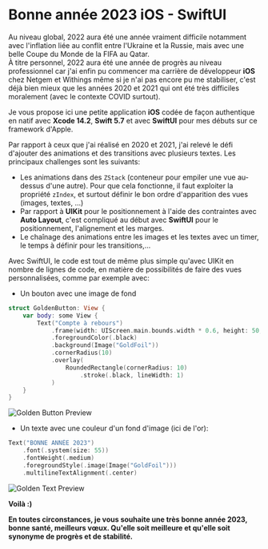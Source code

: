 # Bonne année 2023 iOS - SwiftUI

Au niveau global, 2022 aura été une année vraiment difficile notamment avec l'inflation liée au conflit entre l'Ukraine et la Russie, mais avec une belle Coupe du Monde de la FIFA au Qatar.<br>
À titre personnel, 2022 aura été une année de progrès au niveau professionnel car j'ai enfin pu commencer ma carrière de développeur **iOS** chez Netgem et Withings même si je n'ai pas encore pu me stabiliser, c'est déjà bien mieux que les années 2020 et 2021 qui ont été très difficiles moralement (avec le contexte COVID surtout).

Je vous propose ici une petite application **iOS** codée de façon authentique en natif avec **Xcode 14.2**, **Swift 5.7** et avec **SwiftUI** pour mes débuts sur ce framework d'Apple.

Par rapport à ceux que j'ai réalisé en 2020 et 2021, j'ai relevé le défi d'ajouter des animations et des transitions avec plusieurs textes. Les principaux challenges sont les suivants:
- Les animations dans des `ZStack` (conteneur pour empiler une vue au-dessus d'une autre). Pour que cela fonctionne, il faut exploiter la propriété `zIndex`, et surtout définir le bon ordre d'apparition des vues (images, textes, ...)
- Par rapport à **UIKit** pour le positionnement à l'aide des contraintes avec **Auto Layout**, c'est compliqué au début avec **SwiftUI** pour le positionnement, l'alignement et les marges.
- Le chaînage des animations entre les images et les textes avec un timer, le temps à définir pour les transitions,...

Avec SwiftUI, le code est tout de même plus simple qu'avec UIKit en nombre de lignes de code, en matière de possibilités de faire des vues personnalisées, comme par exemple avec:
- Un bouton avec une image de fond
```swift
struct GoldenButton: View {
    var body: some View {
        Text("Compte à rebours")
            .frame(width: UIScreen.main.bounds.width * 0.6, height: 50, alignment: .center)
            .foregroundColor(.black)
            .background(Image("GoldFoil"))
            .cornerRadius(10)
            .overlay(
                RoundedRectangle(cornerRadius: 10)
                    .stroke(.black, lineWidth: 1)
            )
    }
}
```

![Golden Button Preview]("https://github.com/Kous92/Happy-New-Year-2023-iOS-SwiftUI-FR/GoldenButtonPreview.png")

- Un texte avec une couleur d'un fond d'image (ici de l'or):
```swift
Text("BONNE ANNÉE 2023")
    .font(.system(size: 55))
    .fontWeight(.medium)
    .foregroundStyle(.image(Image("GoldFoil")))
    .multilineTextAlignment(.center)
```

![Golden Text Preview]("https://github.com/Kous92/Happy-New-Year-2023-iOS-SwiftUI-FR/GoldenTextPreview.png")

**Voilà :)**

**En toutes circonstances, je vous souhaite une très bonne année 2023, bonne santé, meilleurs vœux. Qu'elle soit meilleure et qu'elle soit synonyme de progrès et de stabilité.**
